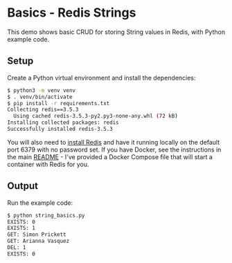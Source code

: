 # Basics - Redis Strings

This demo shows basic CRUD for storing String values in Redis, with Python example code.

## Setup

Create a Python virtual environment and install the dependencies:

```bash
$ python3 -m venv venv
$ . venv/bin/activate
$ pip install -r requirements.txt
Collecting redis==3.5.3
  Using cached redis-3.5.3-py2.py3-none-any.whl (72 kB)
Installing collected packages: redis
Successfully installed redis-3.5.3
```

You will also need to [install Redis](https://redis.io/download) and have it running locally on the default port 6379 with no password set.  If you have Docker, see the instructions in the main [README](../README.md) - I've provided a Docker Compose file that will start a container with Redis for you.

## Output

Run the example code:

```bash
$ python string_basics.py
EXISTS: 0
EXISTS: 1
GET: Simon Prickett
GET: Arianna Vasquez
DEL: 1
EXISTS: 0
```
